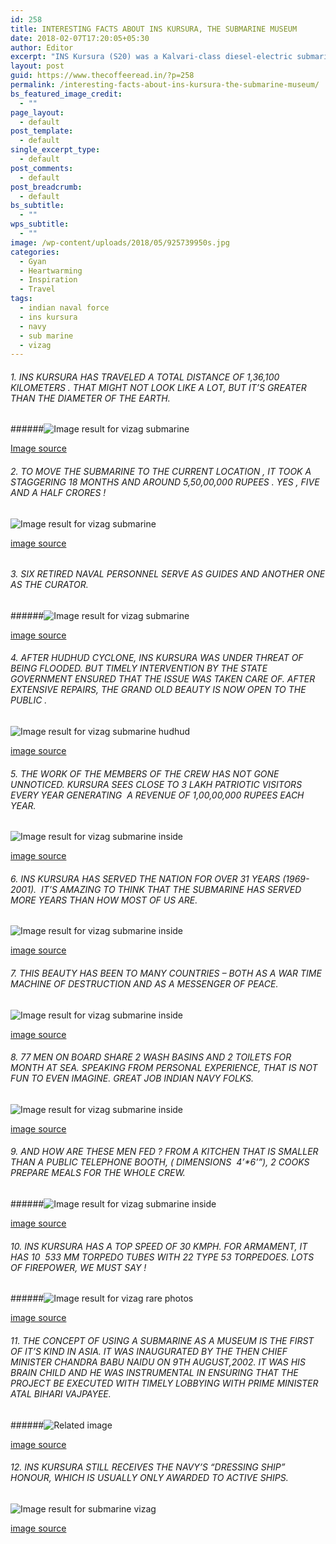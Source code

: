 ```yaml
---
id: 258
title: INTERESTING FACTS ABOUT INS KURSURA, THE SUBMARINE MUSEUM
date: 2018-02-07T17:20:05+05:30
author: Editor
excerpt: "INS Kursura (S20) was a Kalvari-class diesel-electric submarine of the Indian Navy. She was India's fifth submarine. Kursura was commissioned on 18 December 1969 and was decommissioned on 27 February 2001 after 31 years of service. "
layout: post
guid: https://www.thecoffeeread.in/?p=258
permalink: /interesting-facts-about-ins-kursura-the-submarine-museum/
bs_featured_image_credit:
  - ""
page_layout:
  - default
post_template:
  - default
single_excerpt_type:
  - default
post_comments:
  - default
post_breadcrumb:
  - default
bs_subtitle:
  - ""
wps_subtitle:
  - ""
image: /wp-content/uploads/2018/05/925739950s.jpg
categories:
  - Gyan
  - Heartwarming
  - Inspiration
  - Travel
tags:
  - indian naval force
  - ins kursura
  - navy
  - sub marine
  - vizag
---
```

###### 1. INS KURSURA HAS TRAVELED A TOTAL DISTANCE OF 1,36,100 KILOMETERS . THAT MIGHT NOT LOOK LIKE A LOT, BUT IT’S GREATER THAN THE DIAMETER OF THE EARTH.

######![Image result for vizag submarine](https://i.ytimg.com/vi/HGM5NWDhC_0/maxresdefault.jpg) 

[Image source](https://www.google.co.in/search?biw=1366&bih=588&tbs=isz%3Alt%2Cislt%3Axga&tbm=isch&sa=1&ei=gufqWrOlGcryvATC-p_oDg&q=vizag+submarine&oq=vizag+submarine&gs_l=psy-ab.3..0l9j0i30k1.960028.963319.0.963503.15.9.0.6.6.0.215.1482.0j7j1.8.0....0...1c.1.64.psy-ab..1.14.1547...0i67k1.0.XyYdfudLW3I#imgrc=cpkBPkiYaaZTmM:)

###### 2. TO MOVE THE SUBMARINE TO THE CURRENT LOCATION , IT TOOK A STAGGERING 18 MONTHS AND AROUND 5,50,00,000 RUPEES . YES , FIVE AND A HALF CRORES !

![Image result for vizag submarine](http://www.rebeccasaw.com/wp-content/uploads/Kursura-submarine-museum-vizag-visit-007.jpg) 

[image source](https://www.google.co.in/search?biw=1366&bih=588&tbs=isz%3Alt%2Cislt%3Axga&tbm=isch&sa=1&ei=gufqWrOlGcryvATC-p_oDg&q=vizag+submarine&oq=vizag+submarine&gs_l=psy-ab.3..0l9j0i30k1.960028.963319.0.963503.15.9.0.6.6.0.215.1482.0j7j1.8.0....0...1c.1.64.psy-ab..1.14.1547...0i67k1.0.XyYdfudLW3I#imgrc=VAKwxIIvPjNZ2M:)

###### 

###### 3. SIX RETIRED NAVAL PERSONNEL SERVE AS GUIDES AND ANOTHER ONE AS THE CURATOR.

######![Image result for vizag submarine](https://upload.wikimedia.org/wikipedia/commons/thumb/3/34/Submarine_Museum.JPG/1200px-Submarine_Museum.JPG) 

[image source](https://www.google.co.in/search?biw=1366&bih=588&tbs=isz%3Alt%2Cislt%3Axga&tbm=isch&sa=1&ei=gufqWrOlGcryvATC-p_oDg&q=vizag+submarine&oq=vizag+submarine&gs_l=psy-ab.3..0l9j0i30k1.960028.963319.0.963503.15.9.0.6.6.0.215.1482.0j7j1.8.0....0...1c.1.64.psy-ab..1.14.1547...0i67k1.0.XyYdfudLW3I#imgrc=y_zLnO0H3h8yeM:)

###### 4. AFTER HUDHUD CYCLONE, INS KURSURA WAS UNDER THREAT OF BEING FLOODED. BUT TIMELY INTERVENTION BY THE STATE GOVERNMENT ENSURED THAT THE ISSUE WAS TAKEN CARE OF. AFTER EXTENSIVE REPAIRS, THE GRAND OLD BEAUTY IS NOW OPEN TO THE PUBLIC .

![Image result for vizag submarine hudhud](https://lostmindasylum.files.wordpress.com/2014/12/dsc_1691.jpg) 

[image source](https://www.google.co.in/search?biw=1366&bih=588&tbs=isz%3Alt%2Cislt%3Axga&tbm=isch&sa=1&ei=R-vqWpyEC4mM8wWLhb-ADg&q=vizag+submarine+hudhud&oq=vizag+submarine+hudhud&gs_l=psy-ab.3...267329.268979.0.269229.7.7.0.0.0.0.227.794.0j2j2.4.0....0...1c.1.64.psy-ab..3.1.224...0j0i67k1j0i30k1.0.iPCREjUhZxA#imgrc=julPm8QCZqhi2M:)

###### 5. THE WORK OF THE MEMBERS OF THE CREW HAS NOT GONE UNNOTICED. KURSURA SEES CLOSE TO 3 LAKH PATRIOTIC VISITORS EVERY YEAR GENERATING  A REVENUE OF 1,00,00,000 RUPEES EACH YEAR.

![Image result for vizag submarine inside](https://lh5.googleusercontent.com/-tvdjF2i4ycs/TYzPtkH6rrI/AAAAAAAAA2U/nFdrpZvtbYM/s1600/Picture29.jpg) 

[image source](https://www.google.co.in/search?biw=1366&bih=588&tbs=isz%3Alt%2Cislt%3Axga&tbm=isch&sa=1&ei=VezqWsfOMMmr0gTFzJXgDA&q=vizag+submarine+inside&oq=vizag+submarine+inside&gs_l=psy-ab.3..0.54969.56362.0.56574.7.4.0.3.3.0.217.564.0j2j1.3.0....0...1c.1.64.psy-ab..1.6.581...0i30k1.0.zQ4kmZco1WI#imgrc=oIpNlQE5gQ1sKM:)

###### 6. INS KURSURA HAS SERVED THE NATION FOR OVER 31 YEARS (1969-2001).  IT’S AMAZING TO THINK THAT THE SUBMARINE HAS SERVED MORE YEARS THAN HOW MOST OF US ARE.

![Image result for vizag submarine inside](https://i.ytimg.com/vi/2XDtZDrEXOI/maxresdefault.jpg) 

[image source](https://www.google.co.in/search?biw=1366&bih=588&tbs=isz%3Alt%2Cislt%3Axga&tbm=isch&sa=1&ei=VezqWsfOMMmr0gTFzJXgDA&q=vizag+submarine+inside&oq=vizag+submarine+inside&gs_l=psy-ab.3..0.54969.56362.0.56574.7.4.0.3.3.0.217.564.0j2j1.3.0....0...1c.1.64.psy-ab..1.6.581...0i30k1.0.zQ4kmZco1WI#imgrc=6x8nPlvQMPemBM:)

###### 7. THIS BEAUTY HAS BEEN TO MANY COUNTRIES – BOTH AS A WAR TIME MACHINE OF DESTRUCTION AND AS A MESSENGER OF PEACE.

![Image result for vizag submarine inside](http://3.bp.blogspot.com/-GEBl-1BGUww/UWGO1TMqb5I/AAAAAAAAAtY/fmxTzgGVgig/s1600/DSC02375.JPG) 

[image source](https://www.google.co.in/search?biw=1366&bih=588&tbs=isz%3Alt%2Cislt%3Axga&tbm=isch&sa=1&ei=VezqWsfOMMmr0gTFzJXgDA&q=vizag+submarine+inside&oq=vizag+submarine+inside&gs_l=psy-ab.3..0.54969.56362.0.56574.7.4.0.3.3.0.217.564.0j2j1.3.0....0...1c.1.64.psy-ab..1.6.581...0i30k1.0.zQ4kmZco1WI#imgrc=HesG77YTt80b2M:)

###### 8. 77 MEN ON BOARD SHARE 2 WASH BASINS AND 2 TOILETS FOR MONTH AT SEA. SPEAKING FROM PERSONAL EXPERIENCE, THAT IS NOT FUN TO EVEN IMAGINE. GREAT JOB INDIAN NAVY FOLKS.

![Image result for vizag submarine inside](https://lh5.googleusercontent.com/-r1CgRmg9VHk/TYzMfjqeKII/AAAAAAAAA1U/_Y-ARxWb2dg/s1600/Picture10.jpg) 

[image source](https://www.google.co.in/search?biw=1366&bih=588&tbs=isz%3Alt%2Cislt%3Axga&tbm=isch&sa=1&ei=VezqWsfOMMmr0gTFzJXgDA&q=vizag+submarine+inside&oq=vizag+submarine+inside&gs_l=psy-ab.3..0.54969.56362.0.56574.7.4.0.3.3.0.217.564.0j2j1.3.0....0...1c.1.64.psy-ab..1.6.581...0i30k1.0.zQ4kmZco1WI#imgrc=_SpjocTEYvM5vM:)

###### 9. AND HOW ARE THESE MEN FED ? FROM A KITCHEN THAT IS SMALLER THAN A PUBLIC TELEPHONE BOOTH, ( DIMENSIONS  4’*6’”), 2 COOKS PREPARE MEALS FOR THE WHOLE CREW.

######![Image result for vizag submarine inside](https://static.panoramio.com.storage.googleapis.com/photos/large/5797309.jpg) 

[image source](https://www.google.co.in/search?biw=1366&bih=588&tbs=isz%3Alt%2Cislt%3Axga&tbm=isch&sa=1&ei=VezqWsfOMMmr0gTFzJXgDA&q=vizag+submarine+inside&oq=vizag+submarine+inside&gs_l=psy-ab.3..0.54969.56362.0.56574.7.4.0.3.3.0.217.564.0j2j1.3.0....0...1c.1.64.psy-ab..1.6.581...0i30k1.0.zQ4kmZco1WI#imgrc=l3MxRlqPcBeNrM:)

###### 10. INS KURSURA HAS A TOP SPEED OF 30 KMPH. FOR ARMAMENT, IT HAS 10  533 MM TORPEDO TUBES WITH 22 TYPE 53 TORPEDOES. LOTS OF FIREPOWER, WE MUST SAY !

######![Image result for vizag rare photos](https://www.apherald.com/ImageStore/images/movies/movies-wallpapers/rare-and-unseened-vizag-torism-spots7.jpg) 

[image source](https://www.google.co.in/search?biw=1366&bih=588&tbs=isz%3Alt%2Cislt%3Axga&tbm=isch&sa=1&ei=j-zqWub1K8qt0ATzxaLoCQ&q=vizag+rare+photos&oq=vizag+rare+photos&gs_l=psy-ab.3...289195.293000.0.293190.12.12.0.0.0.0.240.1574.0j5j3.8.0....0...1c.1.64.psy-ab..4.1.206...0j0i67k1.0.y9yXa7K762o#imgrc=odviF3r9dJ1MrM:)

###### 11. THE CONCEPT OF USING A SUBMARINE AS A MUSEUM IS THE FIRST OF IT’S KIND IN ASIA. IT WAS INAUGURATED BY THE THEN CHIEF MINISTER CHANDRA BABU NAIDU ON 9TH AUGUST,2002. IT WAS HIS BRAIN CHILD AND HE WAS INSTRUMENTAL IN ENSURING THAT THE PROJECT BE EXECUTED WITH TIMELY LOBBYING WITH PRIME MINISTER ATAL BIHARI VAJPAYEE.

######![Related image](https://navigers.com/admin-panel/uploads/weekend/thingstodo/201704201200446946512.jpg) 

[image source](https://www.google.co.in/search?biw=1366&bih=588&tbs=isz%3Alt%2Cislt%3Axga&tbm=isch&sa=1&ei=6O3qWomnJYWh0gTi2YOABg&q=submarine+vizag&oq=submarine+vizag&gs_l=psy-ab.3..0j0i8i30k1l6j0i24k1.4150.7543.0.7889.6.6.0.0.0.0.217.1178.0j4j2.6.0....0...1c.1.64.psy-ab..0.6.1174...0i67k1.0.XmLb5MCXfaI#imgrc=F52y0yMhHF-bMM:)

###### 12. INS KURSURA STILL RECEIVES THE NAVY’S “DRESSING SHIP” HONOUR, WHICH IS USUALLY ONLY AWARDED TO ACTIVE SHIPS.  
![Image result for submarine vizag](https://static.panoramio.com.storage.googleapis.com/photos/large/1365355.jpg) 

[image source](https://www.google.co.in/search?biw=1366&bih=588&tbs=isz%3Alt%2Cislt%3Axga&tbm=isch&sa=1&ei=6O3qWomnJYWh0gTi2YOABg&q=submarine+vizag&oq=submarine+vizag&gs_l=psy-ab.3..0j0i8i30k1l6j0i24k1.4150.7543.0.7889.6.6.0.0.0.0.217.1178.0j4j2.6.0....0...1c.1.64.psy-ab..0.6.1174...0i67k1.0.XmLb5MCXfaI#imgrc=gSnx7C_LPDhiNM:)

####